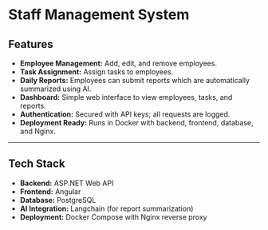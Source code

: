 # Staff Management System

## Features

- **Employee Management:** Add, edit, and remove employees.
- **Task Assignment:** Assign tasks to employees.
- **Daily Reports:** Employees can submit reports which are automatically summarized using AI.
- **Dashboard:** Simple web interface to view employees, tasks, and reports.
- **Authentication:** Secured with API keys; all requests are logged.
- **Deployment Ready:** Runs in Docker with backend, frontend, database, and Nginx.

---

## Tech Stack

- **Backend:** ASP.NET Web API
- **Frontend:** Angular
- **Database:** PostgreSQL
- **AI Integration:** Langchain (for report summarization)
- **Deployment:** Docker Compose with Nginx reverse proxy
